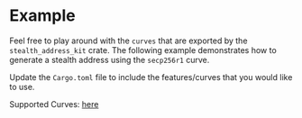 # Example

Feel free to play around with the `curves` that are exported by the `stealth_address_kit` crate. The following example demonstrates how to generate a stealth address using the `secp256r1` curve.

Update the `Cargo.toml` file to include the features/curves that you would like to use.

Supported Curves: [here](../README.md#Existing-Implementations)
